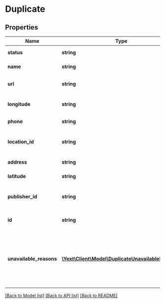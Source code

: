 # Duplicate

## Properties
Name | Type | Description | Notes
------------ | ------------- | ------------- | -------------
**status** | **string** | The status of the duplicate | [optional] 
**name** | **string** | Duplicate listing name | [optional] 
**url** | **string** | URL of Duplicate listing | [optional] 
**longitude** | **string** | Duplicate listing longitude | [optional] 
**phone** | **string** | Duplicate listing phone | [optional] 
**location_id** | **string** | ID of the location the suggestion is for | [optional] 
**address** | **string** | Duplicate listing address | [optional] 
**latitude** | **string** | Duplicate listing latitude | [optional] 
**publisher_id** | **string** | ID of the publisher who submitted the suggestion | [optional] 
**id** | **string** | ID of this Publisher Suggestion | [optional] 
**unavailable_reasons** | [**\Yext\Client\Model\DuplicateUnavailableReason[]**](DuplicateUnavailableReason.md) | List of reasons why suppression is unavailable for this Duplicate (will be empty unless status is UNAVAILABLE) | [optional] 

[[Back to Model list]](../README.md#documentation-for-models) [[Back to API list]](../README.md#documentation-for-api-endpoints) [[Back to README]](../README.md)


